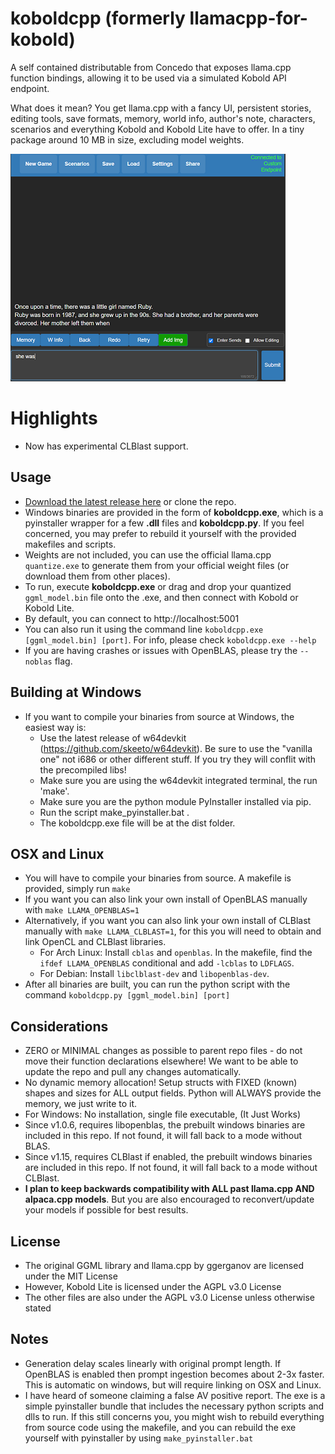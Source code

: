 # koboldcpp (formerly llamacpp-for-kobold)

A self contained distributable from Concedo that exposes llama.cpp function bindings, allowing it to be used via a simulated Kobold API endpoint. 

What does it mean? You get llama.cpp with a fancy UI, persistent stories, editing tools, save formats, memory, world info, author's note, characters, scenarios and everything Kobold and Kobold Lite have to offer. In a tiny package around 10 MB in size, excluding model weights.

![Preview](preview.png)

# Highlights
- Now has experimental CLBlast support.

## Usage
- [Download the latest release here](https://github.com/LostRuins/koboldcpp/releases/latest) or clone the repo.
- Windows binaries are provided in the form of **koboldcpp.exe**, which is a pyinstaller wrapper for a few **.dll** files and **koboldcpp.py**. If you feel concerned, you may prefer to rebuild it yourself with the provided makefiles and scripts.
- Weights are not included, you can use the official llama.cpp `quantize.exe` to generate them from your official weight files (or download them from other places).
- To run, execute **koboldcpp.exe** or drag and drop your quantized `ggml_model.bin` file onto the .exe, and then connect with Kobold or Kobold Lite. 
- By default, you can connect to http://localhost:5001 
- You can also run it using the command line `koboldcpp.exe [ggml_model.bin] [port]`. For info, please check `koboldcpp.exe --help` 
- If you are having crashes or issues with OpenBLAS, please try the `--noblas` flag.

## Building at Windows
- If you want to compile your binaries from source at Windows, the easiest way is:
  - Use the latest release of w64devkit (https://github.com/skeeto/w64devkit). Be sure to use the "vanilla one" not i686 or other different stuff. If you try they will conflit with the precompiled libs!
  - Make sure you are using the w64devkit integrated terminal, the run 'make'.
  - Make sure you are the python module PyInstaller installed via pip.
  - Run the script make_pyinstaller.bat .
  - The koboldcpp.exe file will be at the dist folder.

## OSX and Linux
- You will have to compile your binaries from source. A makefile is provided, simply run `make`
- If you want you can also link your own install of OpenBLAS manually with `make LLAMA_OPENBLAS=1`
- Alternatively, if you want you can also link your own install of CLBlast manually with `make LLAMA_CLBLAST=1`, for this you will need to obtain and link OpenCL and CLBlast libraries.
  - For Arch Linux: Install `cblas` and `openblas`. In the makefile, find the `ifdef LLAMA_OPENBLAS` conditional and add `-lcblas` to `LDFLAGS`.
  - For Debian: Install `libclblast-dev` and `libopenblas-dev`.
- After all binaries are built, you can run the python script with the command `koboldcpp.py [ggml_model.bin] [port]`

## Considerations
- ZERO or MINIMAL changes as possible to parent repo files - do not move their function declarations elsewhere! We want to be able to update the repo and pull any changes automatically.
- No dynamic memory allocation! Setup structs with FIXED (known) shapes and sizes for ALL output fields. Python will ALWAYS provide the memory, we just write to it.
- For Windows: No installation, single file executable, (It Just Works)
- Since v1.0.6, requires libopenblas, the prebuilt windows binaries are included in this repo. If not found, it will fall back to a mode without BLAS. 
- Since v1.15, requires CLBlast if enabled, the prebuilt windows binaries are included in this repo. If not found, it will fall back to a mode without CLBlast. 
- **I plan to keep backwards compatibility with ALL past llama.cpp AND alpaca.cpp models**. But you are also encouraged to reconvert/update your models if possible for best results.

## License
- The original GGML library and llama.cpp by ggerganov are licensed under the MIT License
- However, Kobold Lite is licensed under the AGPL v3.0 License
- The other files are also under the AGPL v3.0 License unless otherwise stated

## Notes
- Generation delay scales linearly with original prompt length. If OpenBLAS is enabled then prompt ingestion becomes about 2-3x faster. This is automatic on windows, but will require linking on OSX and Linux.
- I have heard of someone claiming a false AV positive report. The exe is a simple pyinstaller bundle that includes the necessary python scripts and dlls to run. If this still concerns you, you might wish to rebuild everything from source code using the makefile, and you can rebuild the exe yourself with pyinstaller by using `make_pyinstaller.bat`
